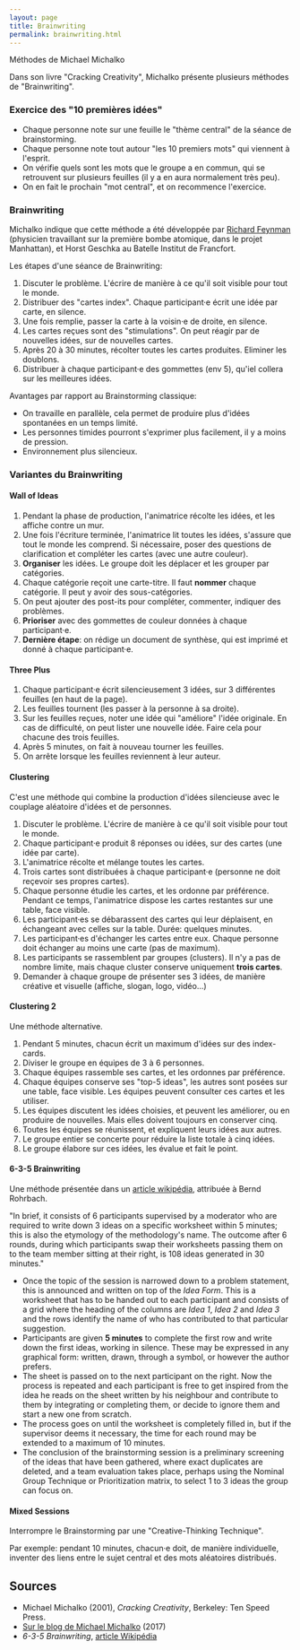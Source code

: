 ```yaml
---
layout: page
title: Brainwriting
permalink: brainwriting.html
---
```


Méthodes de Michael Michalko

Dans son livre "Cracking Creativity", Michalko présente plusieurs méthodes de "Brainwriting".

### Exercice des "10 premières idées"

- Chaque personne note sur une feuille le "thème central" de la séance de brainstorming.
- Chaque personne note tout autour "les 10 premiers mots" qui viennent à l'esprit.
- On vérifie quels sont les mots que le groupe a en commun, qui se retrouvent sur plusieurs feuilles (il y a en aura normalement très peu).
- On en fait le prochain "mot central", et on recommence l'exercice.

### Brainwriting

Michalko indique que cette méthode a été développée par [Richard Feynman](https://fr.wikipedia.org/wiki/Richard_Feynman) (physicien travaillant sur la première bombe atomique, dans le projet Manhattan), et Horst Geschka au Batelle Institut de Francfort.

Les étapes d'une séance de Brainwriting:

1. Discuter le problème. L'écrire de manière à ce qu'il soit visible pour tout le monde.
2. Distribuer des "cartes index". Chaque participant·e écrit une idée par carte, en silence.
3. Une fois remplie, passer la carte à la voisin·e de droite, en silence.
4. Les cartes reçues sont des "stimulations". On peut réagir par de nouvelles idées, sur de nouvelles cartes.
5. Après 20 à 30 minutes, récolter toutes les cartes produites. Eliminer les doublons.
6. Distribuer à chaque participant·e des gommettes (env 5), qu'iel collera sur les meilleures idées.

Avantages par rapport au Brainstorming classique: 

- On travaille en parallèle, cela permet de produire plus d'idées spontanées en un temps limité. 
- Les personnes timides pourront s'exprimer plus facilement, il y a moins de pression.
- Environnement plus silencieux.

### Variantes du Brainwriting

#### Wall of Ideas

1. Pendant la phase de production, l'animatrice récolte les idées, et les affiche contre un mur.
2. Une fois l'écriture terminée, l'animatrice lit toutes les idées, s'assure que tout le monde les comprend. Si nécessaire, poser des questions de clarification et compléter les cartes (avec une autre couleur).
3. **Organiser** les idées. Le groupe doit les déplacer et les grouper par catégories.
4. Chaque catégorie reçoit une carte-titre. Il faut **nommer** chaque catégorie. Il peut y avoir des sous-catégories.
5. On peut ajouter des post-its pour compléter, commenter, indiquer des problèmes.
6. **Prioriser** avec des gommettes de couleur données à chaque participant·e.
7. **Dernière étape**: on rédige un document de synthèse, qui est imprimé et donné à chaque participant·e.

#### Three Plus

1. Chaque participant·e écrit silencieusement 3 idées, sur 3 différentes feuilles (en haut de la page).
2. Les feuilles tournent (les passer à la personne à sa droite).
3. Sur les feuilles reçues, noter une idée qui "améliore" l'idée originale. En cas de difficulté, on peut lister une nouvelle idée. Faire cela pour chacune des trois feuilles.
4. Après 5 minutes, on fait à nouveau tourner les feuilles.
5. On arrête lorsque les feuilles reviennent à leur auteur.

#### Clustering

C'est une méthode qui combine la production d'idées silencieuse avec le couplage aléatoire d'idées et de personnes.

1. Discuter le problème. L'écrire de manière à ce qu'il soit visible pour tout le monde.
2. Chaque participant·e produit 8 réponses ou idées, sur des cartes (une idée par carte).
3. L'animatrice récolte et mélange toutes les cartes.
4. Trois cartes sont distribuées à chaque participant·e (personne ne doit reçevoir ses propres cartes).
5. Chaque personne étudie les cartes, et les ordonne par préférence. Pendant ce temps, l'animatrice dispose les cartes restantes sur une table, face visible.
6. Les participant·es se débarassent des cartes qui leur déplaisent, en échangeant avec celles sur la table. Durée: quelques minutes.
7. Les participant·es d'échanger les cartes entre eux. Chaque personne doit échanger au moins une carte (pas de maximum).
8. Les participants se rassemblent par groupes (clusters). Il n'y a pas de nombre limite, mais chaque cluster conserve uniquement **trois cartes**.
9. Demander à chaque groupe de présenter ses 3 idées, de manière créative et visuelle (affiche, slogan, logo, vidéo...)

#### Clustering 2

Une méthode alternative.

1. Pendant 5 minutes, chacun écrit un maximum d'idées sur des index-cards.
2. Diviser le groupe en équipes de 3 à 6 personnes.
3. Chaque équipes rassemble ses cartes, et les ordonnes par préférence.
4. Chaque équipes conserve ses "top-5 ideas", les autres sont posées sur une table, face visible. Les équipes peuvent consulter ces cartes et les utiliser.
5. Les équipes discutent les idées choisies, et peuvent les améliorer, ou en produire de nouvelles. Mais elles doivent toujours en conserver cinq.
6. Toutes les équipes se réunissent, et expliquent leurs idées aux autres.
7. Le groupe entier se concerte pour réduire la liste totale à cinq idées.
8. Le groupe élabore sur ces idées, les évalue et fait le point.

#### 6-3-5 Brainwriting

Une méthode présentée dans un [article wikipédia](https://en.wikipedia.org/wiki/6-3-5_Brainwriting), attribuée à Bernd Rohrbach.

"In brief, it consists of 6 participants supervised by a moderator who are required to write down 3 ideas on a specific worksheet within 5 minutes; this is also the etymology of the methodology's name. The outcome after 6 rounds, during which participants swap their worksheets passing them on to the team member sitting at their right, is 108 ideas generated in 30 minutes."

- Once the topic of the session is narrowed down to a problem statement, this is announced and written on top of the *Idea Form*. This is a worksheet that has to be handed out to each participant and consists of a grid where the heading of the columns are *Idea 1*, *Idea 2* and *Idea 3* and the rows identify the name of who has contributed to that particular suggestion.
- Participants are given **5 minutes** to complete the first row and write down the first ideas, working in silence. These may be expressed in any graphical form: written, drawn, through a symbol, or however the author prefers.
- The sheet is passed on to the next participant on the right. Now the process is repeated and each participant is free to get inspired from the idea he reads on the sheet written by his neighbour and contribute to them by integrating or completing them, or decide to ignore them and start a new one from scratch.
- The process goes on until the worksheet is completely filled in, but if the supervisor deems it necessary, the time for each round may be extended to a maximum of 10 minutes.
- The conclusion of the brainstorming session is a preliminary screening of the ideas that have been gathered, where exact duplicates are deleted, and a team evaluation takes place, perhaps using the Nominal Group Technique or Prioritization matrix, to select 1 to 3 ideas the group can focus on.

#### Mixed Sessions

Interrompre le Brainstorming par une "Creative-Thinking Technique".

Par exemple: pendant 10 minutes, chacun·e doit, de manière individuelle, inventer des liens entre le sujet central et des mots aléatoires distribués. 

## Sources

- Michael Michalko (2001), *Cracking Creativity*, Berkeley: Ten Speed Press.
- [Sur le blog de Michael Michalko](https://imagine-er7.com/2017/02/23/group-creative-thinking-technique-brainwriting/) (2017)
- *6-3-5 Brainwriting*, [article Wikipédia](https://en.wikipedia.org/wiki/6-3-5_Brainwriting)